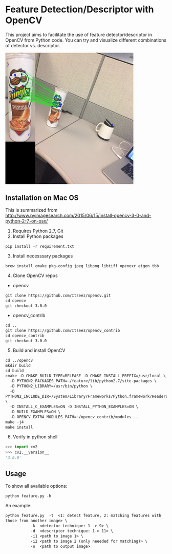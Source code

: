 # Feature Detection/Descriptor with OpenCV
This project aims to facilitate the use of feature detector/descriptor in OpenCV from Python code. You can try and visualize different combinations of detector vs. descriptor.

<img src="./src/resources/demo.jpg" width="400" align="middle">

## Installation on Mac OS
This is summarized from http://www.pyimagesearch.com/2015/06/15/install-opencv-3-0-and-python-2-7-on-osx/

1. Requires Python 2.7, Git
2. Install Python packages
  ```
pip install -r requirement.txt
  ```
  
3. Install necesssary packages
  ```
brew install cmake pkg-config jpeg libpng libtiff openexr eigen tbb
  ```
  
4. Clone OpenCV repos
  * opencv
 ```
git clone https://github.com/Itseez/opencv.git
cd opencv
git checkout 3.0.0
 ```
   * opencv_contrib
   ```
cd ..
git clone https://github.com/Itseez/opencv_contrib
cd opencv_contrib
git checkout 3.0.0
   ```
   
5. Build and install OpenCV
  ```
cd ../opencv
mkdir build
cd build
cmake -D CMAKE_BUILD_TYPE=RELEASE -D CMAKE_INSTALL_PREFIX=/usr/local \
	-D PYTHON2_PACKAGES_PATH=~/feature/lib/python2.7/site-packages \
	-D PYTHON2_LIBRARY=/usr/bin/python \
	-D PYTHON2_INCLUDE_DIR=/System/Library/Frameworks/Python.framework/Headers \
	-D INSTALL_C_EXAMPLES=ON -D INSTALL_PYTHON_EXAMPLES=ON \
	-D BUILD_EXAMPLES=ON \
	-D OPENCV_EXTRA_MODULES_PATH=~/opencv_contrib/modules ..
make -j4
make install
  ```
  
6. Verify in python shell
  ```python
>>> import cv2
>>> cv2.__version__
'3.0.0'
  ```

## Usage

To show all available options:
```
python feature.py -h
```

An example:

```
python feature.py  -t  <1: detect feature, 2: matching features with those from another image> \
		   -k  <detector technique: 1 -> 9> \
		   -d  <descriptor technique: 1-> 11> \
		   -i1 <path to image 1> \
		   -i2 <path to image 2 (only neeeded for matching)> \
		   -o  <path to output image>
```
